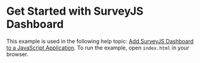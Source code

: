 # Get Started with SurveyJS Dashboard

This example is used in the following help topic: [Add SurveyJS Dashboard to a JavaScript Application](https://surveyjs.io/dashboard/documentation/get-started-vanillajs). To run the example, open `index.html` in your browser.
